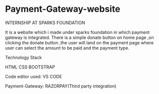 # Payment-Gateway-website

INTERNSHIP AT SPARKS FOUNDATION

It is a website which i made under sparks foundation in which payment gateway is integrated. There is a simple donate button on home page ,on clicking the donate button ,the user will land on the payment page where user can select the amount to be paid and the payment type.

Technology Stack

HTML
CSS
BOOTSTRAP 

Code editor used: VS CODE

Payment-Gateway: RAZORPAY(Third party integration)
